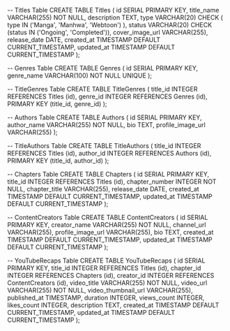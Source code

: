-- Titles Table
CREATE TABLE
  Titles (
    id SERIAL PRIMARY KEY,
    title_name VARCHAR(255) NOT NULL,
    description TEXT,
    type VARCHAR(20) CHECK (
      type IN ('Manga', 'Manhwa', 'Webtoon')
    ),
    status VARCHAR(20) CHECK (status IN ('Ongoing', 'Completed')),
    cover_image_url VARCHAR(255),
    release_date DATE,
    created_at TIMESTAMP DEFAULT CURRENT_TIMESTAMP,
    updated_at TIMESTAMP DEFAULT CURRENT_TIMESTAMP
  );

-- Genres Table
CREATE TABLE
  Genres (
    id SERIAL PRIMARY KEY,
    genre_name VARCHAR(100) NOT NULL UNIQUE
  );

-- TitleGenres Table
CREATE TABLE
  TitleGenres (
    title_id INTEGER REFERENCES Titles (id),
    genre_id INTEGER REFERENCES Genres (id),
    PRIMARY KEY (title_id, genre_id)
  );

-- Authors Table
CREATE TABLE
  Authors (
    id SERIAL PRIMARY KEY,
    author_name VARCHAR(255) NOT NULL,
    bio TEXT,
    profile_image_url VARCHAR(255)
  );

-- TitleAuthors Table
CREATE TABLE
  TitleAuthors (
    title_id INTEGER REFERENCES Titles (id),
    author_id INTEGER REFERENCES Authors (id),
    PRIMARY KEY (title_id, author_id)
  );

-- Chapters Table
CREATE TABLE
  Chapters (
    id SERIAL PRIMARY KEY,
    title_id INTEGER REFERENCES Titles (id),
    chapter_number INTEGER NOT NULL,
    chapter_title VARCHAR(255),
    release_date DATE,
    created_at TIMESTAMP DEFAULT CURRENT_TIMESTAMP,
    updated_at TIMESTAMP DEFAULT CURRENT_TIMESTAMP
  );

-- ContentCreators Table
CREATE TABLE
  ContentCreators (
    id SERIAL PRIMARY KEY,
    creator_name VARCHAR(255) NOT NULL,
    channel_url VARCHAR(255),
    profile_image_url VARCHAR(255),
    bio TEXT,
    created_at TIMESTAMP DEFAULT CURRENT_TIMESTAMP,
    updated_at TIMESTAMP DEFAULT CURRENT_TIMESTAMP
  );

-- YouTubeRecaps Table
CREATE TABLE
  YouTubeRecaps (
    id SERIAL PRIMARY KEY,
    title_id INTEGER REFERENCES Titles (id),
    chapter_id INTEGER REFERENCES Chapters (id),
    creator_id INTEGER REFERENCES ContentCreators (id),
    video_title VARCHAR(255) NOT NULL,
    video_url VARCHAR(255) NOT NULL,
    video_thumbnail_url VARCHAR(255),
    published_at TIMESTAMP,
    duration INTEGER,
    views_count INTEGER,
    likes_count INTEGER,
    description TEXT,
    created_at TIMESTAMP DEFAULT CURRENT_TIMESTAMP,
    updated_at TIMESTAMP DEFAULT CURRENT_TIMESTAMP
  );
